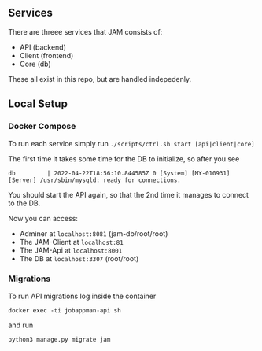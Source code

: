 ## Services
There are threee services that JAM consists of:
- API (backend)
- Client (frontend)
- Core (db)

These all exist in this repo, but are handled indepedenly.

## Local Setup
### Docker Compose
To run each service simply run `./scripts/ctrl.sh start [api|client|core]`

The first time it takes some time for the DB to initialize, so after you see

`db         | 2022-04-22T18:56:10.844585Z 0 [System] [MY-010931] [Server] /usr/sbin/mysqld: ready for connections.`

You should start the API again, so that the 2nd time it manages to connect to the DB.

Now you can access:
- Adminer at `localhost:8081` (jam-db/root/root)
- The JAM-Client at `localhost:81`
- The JAM-Api at `localhost:8001`
- The DB at `localhost:3307` (root/root)

### Migrations
To run API migrations log inside the container

`docker exec -ti jobappman-api sh`

and run

`python3 manage.py migrate jam`